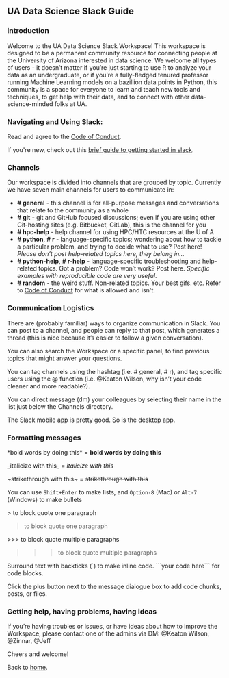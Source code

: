 ## UA Data Science Slack Guide

### Introduction
Welcome to the UA Data Science Slack Workspace! This workspace is designed to be a permanent community resource for connecting people at the University of Arizona interested in data science. We welcome all types of users - it doesn’t matter if you’re just starting to use R to analyze your data as an undergraduate, or if you’re a fully-fledged tenured professor running Machine Learning models on a bazillion data points in Python, this community is a space for everyone to learn and teach new tools and techniques, to get help with their data, and to connect with other data-science-minded folks at UA.

### Navigating and Using Slack:
Read and agree to the [Code of Conduct](https://goo.gl/forms/zli3XS9jb9c3MAdq2).

If you're new, check out this [brief guide to getting started in slack](https://get.slack.help/hc/en-us/articles/218080037-Getting-started-for-new-members).

### Channels
Our workspace is divided into channels that are grouped by topic. Currently we have seven main channels for users to communicate in:

+ **\# general** - this channel is for all-purpose messages and conversations that relate to the community as a whole
+ **\# git** - git and GitHub focused discussions; even if you are using other Git-hosting sites (e.g. Bitbucket, GitLab), this is the channel for you
+ **\# hpc-help** - help channel for using HPC/HTC resources at the U of A
+ **\# python**, **\# r** - language-specific topics; wondering about how to tackle a particular problem, and trying to decide what to use? Post here! _Please don’t post help-related topics here, they belong in..._
+ **\# python-help**, **\# r-help** - language-specific troubleshooting and help-related topics. Got a problem? Code won’t work? Post here. _Specific examples with reproducible code are very useful_.
+ **\# random** - the weird stuff. Non-related topics. Your best gifs. etc. Refer to [Code of Conduct](code-of-conduct) for what is allowed and isn't.

### Communication Logistics
There are (probably familiar) ways to organize communication in Slack. You can post to a channel, and people can reply to that post, which generates a thread (this is nice because it’s easier to follow a given conversation).

You can also search the Workspace or a specific panel, to find previous topics that might answer your questions.

You can tag channels using the hashtag (i.e. \# general, \# r), and tag specific users using the @ function (i.e. @Keaton Wilson, why isn’t your code cleaner and more readable?).

You can direct message (dm) your colleagues by selecting their name in the list just below the Channels directory.

The Slack mobile app is pretty good. So is the desktop app.

### Formatting messages
\*bold words by doing this\* = **bold words by doing this**

\_italicize with this\_ = _italicize with this_

\~strikethrough with this\~  = ~~strikethrough with this~~

You can use `Shift+Enter` to make lists, and `Option-8` (Mac) or `Alt-7` (Windows) to make bullets

\> to block quote one paragraph

>to block quote one paragraph

\>\>\> to block quote multiple paragraphs

>>> to block quote multiple paragraphs

Surround text with backticks (\`) to make inline code.
\`\`\`your code here\`\`\` for code blocks.

Click the plus button next to the message dialogue box to add code chunks, posts, or files.

### Getting help, having problems, having ideas

If you’re having troubles or issues, or have ideas about how to improve the Workspace, please contact one of the admins via DM: @Keaton Wilson, @Zinnar, @Jeff

Cheers and welcome!

Back to [home](index).